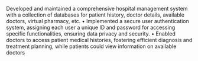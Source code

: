 Developed and maintained a comprehensive hospital management system with a collection of databases for patient history,
doctor details, available doctors, virtual pharmacy, etc.
• Implemented a secure user authentication system, assigning each user a unique ID and password for accessing specific
functionalities, ensuring data privacy and security.
• Enabled doctors to access patient medical histories, fostering efficient diagnosis and treatment planning, while patients could
view information on available doctors
